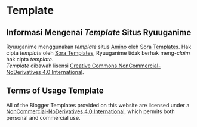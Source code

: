 # Template

## Informasi Mengenai _Template_ Situs Ryuuganime

Ryuuganime menggunakan _template_ situs [Amino](https://www.soratemplates.com/2019/06/animo-blogger-templates.html) oleh [Sora Templates](https://www.soratemplates.com/p/contact-us.html). Hak cipta _template_ oleh [Sora Templates](https://www.soratemplates.com/p/contact-us.html), Ryuuganime tidak berhak meng-_claim_ hak cipta _template_.  
 _Template_ dibawah lisensi [Creative Commons NonCommercial-NoDerivatives 4.0 International](https://creativecommons.org/licenses/by-nc-nd/4.0/legalcode).

## Terms of Usage Template

All of the Blogger Templates provided on this website are licensed under a [NonCommercial-NoDerivatives 4.0 International](https://creativecommons.org/licenses/by-nc-nd/4.0/legalcode), which permits both personal and commercial use.


